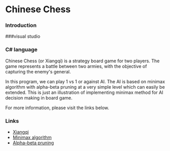 ﻿Chinese Chess
=======


  
### Introduction
###visual studio
### C# language
  
Chinese Chess (or Xiangqi) is a strategy board game for two players. The game represents a battle between two armies, with the objective of capturing the enemy's general.

In this program, we can play 1 vs 1 or against AI. The AI is based on minimax algorithm with alpha-beta pruning at a very simple level which can easily be extended. This is just an illustration of implementing minimax method for AI decision making in board game.
 
For more information, please visit the links below.

### Links
 
* [Xiangqi](https://en.wikipedia.org/wiki/Xiangqi)
* [Minimax algorithm](https://en.wikipedia.org/wiki/Minimax)
* [Alpha–beta pruning](https://en.wikipedia.org/wiki/Alpha%E2%80%93beta_pruning)